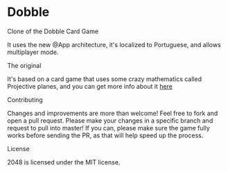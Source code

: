 # Dobble
Clone of the Dobble Card Game

It uses the new @App architecture, it's localized to Portuguese, and allows multiplayer mode.

The original

It's based on a card game that uses some crazy mathematics called Projective planes, and you can get more info about it [here]( https://www.petercollingridge.co.uk/blog/mathematics-toys-and-games/dobble/)

Contributing

Changes and improvements are more than welcome! Feel free to fork and open a pull request. Please make your changes in a specific branch and request to pull into master! If you can, please make sure the game fully works before sending the PR, as that will help speed up the process.

License

2048 is licensed under the MIT license.
